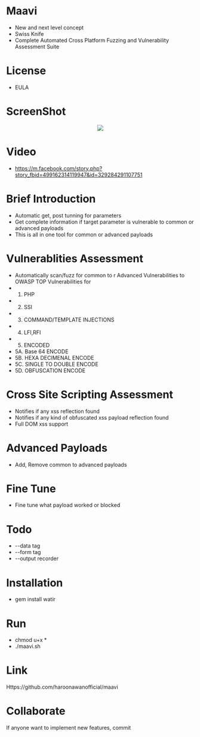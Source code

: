 # Maavi
- New and next level concept
- Swiss Knife
- Complete Automated Cross Platform Fuzzing and Vulnerability Assessment Suite

# License
- EULA

# ScreenShot
<div align="center">
    <img src="https://i.ibb.co/VBRLtq0/up2.png"</img> 
</div>

# Video
- https://m.facebook.com/story.php?story_fbid=499162314119947&id=329284291107751

# Brief Introduction
- Automatic get, post tunning for parameters
- Get complete information if target parameter is vulnerable to common or advanced payloads
- This is all in one tool for common or advanced payloads

# Vulnerablities Assessment
- Automatically scan/fuzz for common to r Advanced Vulnerabilities to OWASP TOP Vulnerabilities for
- 1. PHP
- 2. SSI
- 3. COMMAND/TEMPLATE INJECTIONS
- 4. LFI,RFI
- 5. ENCODED
- 5A. Base 64 ENCODE
- 5B. HEXA DECIMENAL ENCODE
- 5C. SINGLE TO DOUBLE ENCODE
- 5D. OBFUSCATION ENCODE

# Cross Site Scripting Assessment
- Notifies if any xss reflection found
- Notifies if any kind of obfuscated xss payload reflection found
- Full DOM xss support

# Advanced Payloads
- Add, Remove common to advanced payloads

# Fine Tune
- Fine tune what payload worked or blocked

# Todo
- --data tag
- --form tag
- --output recorder

# Installation
- gem install watir 

# Run
- chmod u+x *
- ./maavi.sh

# Link
Https://github.com/haroonawanofficial/maavi

# Collaborate
If anyone want to implement new features, commit
